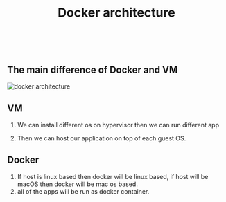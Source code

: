 <h1 align = 'center'>Docker architecture<h1> <br>


## The main difference of Docker and VM
![docker architecture](https://user-images.githubusercontent.com/93854636/183277319-42a39f40-0e56-46b0-8f4c-7f5cc124c518.gif)

## VM

1.  We can install different os on hypervisor then we can run different app

2. Then we can host our application on top of each guest OS.

## Docker
1. If host is linux based then docker will be linux based, if host will be macOS then docker will be mac os based.
2. all of the apps will be run as docker container. 
